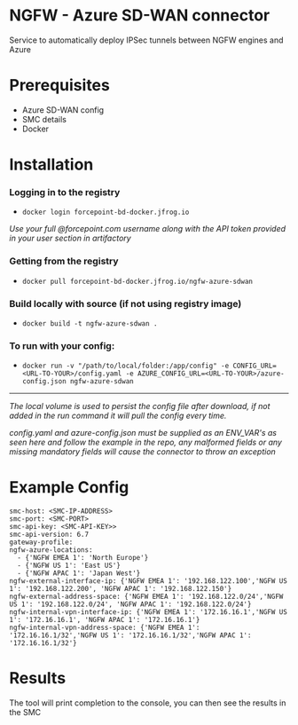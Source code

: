 # NGFW - Azure SD-WAN connector

Service to automatically deploy IPSec tunnels between NGFW engines and Azure 

# Prerequisites
* Azure SD-WAN config
* SMC details
* Docker

# Installation
### Logging in to the registry
* ```docker login forcepoint-bd-docker.jfrog.io ```

*Use your full @forcepoint.com username along with the API token provided in your user section in artifactory*
### Getting from the registry
* ```docker pull forcepoint-bd-docker.jfrog.io/ngfw-azure-sdwan```
###  Build locally with source (if not using registry image)
* ```docker build -t ngfw-azure-sdwan .```
### To run with your config:
* ```docker run -v "/path/to/local/folder:/app/config" -e CONFIG_URL=<URL-TO-YOUR>/config.yaml -e AZURE_CONFIG_URL=<URL-TO-YOUR>/azure-config.json ngfw-azure-sdwan```
---
*The local volume is used to persist the config file after download, if not added in the run command it will pull the config every time.*

*config.yaml and azure-config.json must be supplied as an ENV_VAR's as seen here and follow the example in the repo, any malformed fields or any missing mandatory fields will cause the connector to throw an exception*

# Example Config

```
smc-host: <SMC-IP-ADDRESS>
smc-port: <SMC-PORT>
smc-api-key: <SMC-API-KEY>>
smc-api-version: 6.7
gateway-profile:
ngfw-azure-locations:
  - {'NGFW EMEA 1': 'North Europe'}
  - {'NGFW US 1': 'East US'}
  - {'NGFW APAC 1': 'Japan West'}
ngfw-external-interface-ip: {'NGFW EMEA 1': '192.168.122.100','NGFW US 1': '192.168.122.200', 'NGFW APAC 1': '192.168.122.150'}
ngfw-external-address-space: {'NGFW EMEA 1': '192.168.122.0/24','NGFW US 1': '192.168.122.0/24', 'NGFW APAC 1': '192.168.122.0/24'}
ngfw-internal-vpn-interface-ip: {'NGFW EMEA 1': '172.16.16.1','NGFW US 1': '172.16.16.1', 'NGFW APAC 1': '172.16.16.1'}
ngfw-internal-vpn-address-space: {'NGFW EMEA 1': '172.16.16.1/32','NGFW US 1': '172.16.16.1/32','NGFW APAC 1': '172.16.16.1/32'}
```

# Results
The tool will print completion to the console, you can then see the results in the SMC